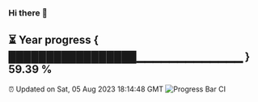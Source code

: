 ### Hi there 👋
⏳ Year progress { █████████████████▁▁▁▁▁▁▁▁▁▁▁▁▁ } 59.39 %
---
⏰ Updated on Sat, 05 Aug 2023 18:14:48 GMT
![Progress Bar CI](https://github.com/liununu/liununu/workflows/Progress%20Bar%20CI/badge.svg)
